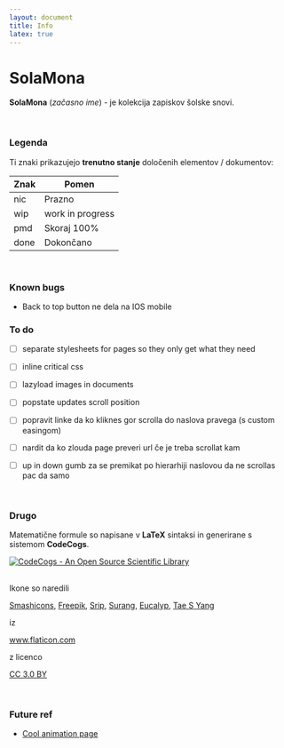 ```yaml
---
layout: document
title: Info
latex: true
---
```


# SolaMona

**SolaMona** (*začasno ime*) - je kolekcija zapiskov šolske snovi.

<br>

### Legenda

Ti znaki prikazujejo **trenutno stanje** določenih elementov / dokumentov:

| Znak | Pomen            |
|------|------------------|
| nic  | Prazno           |
| wip  | work in progress |
| pmd  | Skoraj 100%      |
| done | Dokončano        |

<br>

### Known bugs

- Back to top button ne dela na IOS mobile

### To do

- [ ] separate stylesheets for pages so they only get what they need
- [ ] inline critical css
- [ ] lazyload images in documents
- [ ] popstate updates scroll position
- [ ] popravit linke da ko kliknes gor scrolla do naslova pravega (s custom easingom)
- [ ] nardit da ko zlouda page preveri url če je treba scrollat kam
- [ ] up in down gumb za se premikat po hierarhiji naslovou da ne scrollas pac da samo


<br>

### Drugo

Matematične formule so napisane v __LaTeX__ sintaksi in generirane s sistemom __CodeCogs__.

<a href="http://www.codecogs.com" target="_blank"><img src="http://www.codecogs.com/images/logo.gif" border="0" title="CodeCogs - An Open Source Scientific Library" alt="CodeCogs - An Open Source Scientific Library"></a>

<br>

<div>
  Ikone so naredili

  <a href="https://www.flaticon.com/authors/smashicons" title="Smashicons">Smashicons</a>,
  <a href="https://www.flaticon.com/authors/freepik" title="Freepik">Freepik</a>,
  <a href="https://www.flaticon.com/authors/srip" title="Srip">Srip</a>,
  <a href="https://www.flaticon.com/authors/surang" title="Surang">Surang</a>,
  <a href="https://www.flaticon.com/authors/eucalyp" title="Eucalyp">Eucalyp</a>,
  <a href="https://www.flaticon.com/authors/tae-s-yang" title="Tas S Yang">Tae S Yang</a>

  iz

  <a href="https://www.flaticon.com/" title="Flaticon">www.flaticon.com</a>

  z licenco

  <a href="http://creativecommons.org/licenses/by/3.0/" title="Creative Commons BY 3.0" target="_blank">CC 3.0 BY</a>
</div>

<br>

### Future ref

- [Cool animation page](https://www.fontface.ninja/)
